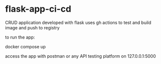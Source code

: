 # flask-app-ci-cd

CRUD application developed with flask 
uses gh actions to test and build image and push to registry

to run the app:

docker compose up 

access the app with postman or any API testing platform on 127.0.0.1:5000
